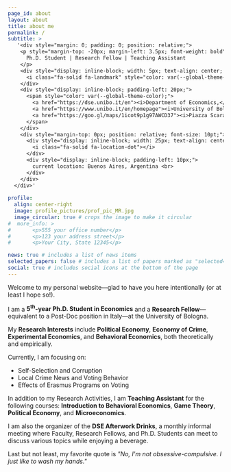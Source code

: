 ```yaml
---
page_id: about
layout: about
title: about me
permalink: /
subtitle: >
   '<div style="margin: 0; padding: 0; position: relative;">
    <p style="margin-top: -20px; margin-left: 3.5px; font-weight: bold">
      Ph.D. Student | Research Fellow | Teaching Assistant
    </p>
    <div style="display: inline-block; width: 5px; text-align: center; position: absolute; top: 0; font-size: 10pt; margin-top: -10px; margin-left: 3.5px;">
      <i class="fa-solid fa-landmark" style="color: var(--global-theme-color);"></i>
    </div>
    <div style="display: inline-block; padding-left: 20px;">
      <span style="color: var(--global-theme-color);">
        <a href="https://dse.unibo.it/en"><i>Department of Economics,</i></a>
        <a href="https://www.unibo.it/en/homepage"><i>University of Bologna</i></a> <br>
        <a href="https://goo.gl/maps/1icot9p1g97AWCD37"><i>Piazza Scaravilli 2, 40126, Bologna</i></a>
      </span>
    </div>
    <div style="margin-top: 0px; position: relative; font-size: 10pt;">
      <div style="display: inline-block; width: 25px; text-align: center; position: absolute; top: 0;">
        <i class="fa-solid fa-location-dot"></i>
      </div>
      <div style="display: inline-block; padding-left: 10px;">
        current location: Buenos Aires, Argentina <br>
      </div>
    </div>
  </div>'
  
profile:
  align: center-right
  image: profile_pictures/prof_pic_MR.jpg
  image_circular: true # crops the image to make it circular
#  more_info: >
#       <p>555 your office number</p>
#       <p>123 your address street</p>
#       <p>Your City, State 12345</p>

news: true # includes a list of news items
selected_papers: false # includes a list of papers marked as "selected={true}"
social: true # includes social icons at the bottom of the page
---
```


Welcome to my personal website&mdash;glad to have you here intentionally (or at least I hope so!).

I am a <b style="color: $white-color;">5<sup>th</sup>-year Ph.D. Student in Economics</b> and a <b style="color: $white-color;">Research Fellow</b>&mdash;equivalent to a Post-Doc position in Italy&mdash;at the University of Bologna.

My <b style="color: $white-color;">Research Interests</b> include <b style="color: $white-color;">Political Economy</b>, <b style="color: $white-color;">Economy of Crime</b>, <b style="color: $white-color;">Experimental Economics</b>, and <b style="color: $white-color;">Behavioral Economics</b>, both theoretically and empirically.

Currently, I am focusing on:
 <ul>
  <li>Self-Selection and Corruption</li>
  <li>Local Crime News and Voting Behavior</li>
  <li>Effects of Erasmus Programs on Voting</li>
</ul>

In addition to my Research Activities, I am <b style="color: $white-color;">Teaching Assistant</b> for the following courses: <b style="color: $white-color;">Introduction to Behavioral Economics</b>, <b style="color: $white-color;">Game Theory</b>, <b style="color: $white-color;">Political Economy</b>, and <b style="color: $white-color;">Microeconomics</b>.

I am also the organizer of the <b style="color: $white-color;">DSE Afterwork Drinks</b>, a monthly informal meeting where Faculty, Research Fellows, and Ph.D. Students can meet to discuss various topics while enjoying a beverage.

Last but not least, my favorite quote is <i>"No, I'm not obsessive-compulsive. I just like to wash my hands."</i>
